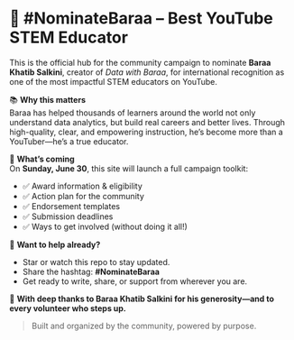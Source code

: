 # 🌟 #NominateBaraa – Best YouTube STEM Educator

This is the official hub for the community campaign to nominate **Baraa Khatib Salkini**, creator of *Data with Baraa*, for international recognition as one of the most impactful STEM educators on YouTube.

📚 **Why this matters**  
Baraa has helped thousands of learners around the world not only understand data analytics, but build real careers and better lives. Through high-quality, clear, and empowering instruction, he’s become more than a YouTuber—he’s a true educator.

🚀 **What’s coming**  
On **Sunday, June 30**, this site will launch a full campaign toolkit:
- ✅ Award information & eligibility
- ✅ Action plan for the community
- ✅ Endorsement templates
- ✅ Submission deadlines
- ✅ Ways to get involved (without doing it all!)

💬 **Want to help already?**  
- Star or watch this repo to stay updated.
- Share the hashtag: **#NominateBaraa**
- Get ready to write, share, or support from wherever you are.

🙏 **With deep thanks to Baraa Khatib Salkini for his generosity—and to every volunteer who steps up.**

> Built and organized by the community, powered by purpose.
